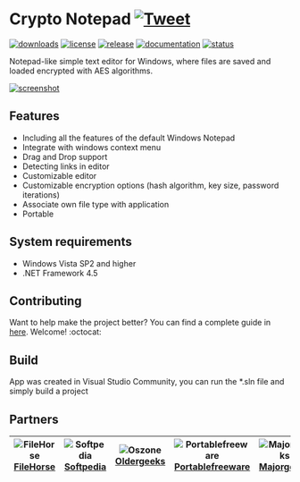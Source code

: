 # Crypto Notepad [![Tweet](https://img.shields.io/twitter/url/http/shields.io.svg?style=social)](https://twitter.com/intent/tweet?text=Simple%20notepad%20for%20Windows%20with%20encryption%20features.%20Download%20for%20free:%20https://crypto-notepad.info/&hashtags=notepad,encryption,windows,opensource,csharp)

[![downloads](https://img.shields.io/github/downloads/Crypto-Notepad/Crypto-Notepad/total.svg)](https://github.com/Crypto-Notepad/Crypto-Notepad/releases/latest)
[![license](https://img.shields.io/github/license/Crypto-Notepad/Crypto-Notepad.svg)](https://github.com/Crypto-Notepad/Crypto-Notepad/blob/master/LICENSE)
[![release](https://img.shields.io/github/release/Crypto-Notepad/Crypto-Notepad.svg)](https://github.com/Crypto-Notepad/Crypto-Notepad/wiki/Release-Notes)
[![documentation](https://img.shields.io/badge/documentation-wiki-yellowgreen.svg)](https://github.com/Crypto-Notepad/Crypto-Notepad/wiki/Documentation)
[![status](https://img.shields.io/badge/project_status-suspended-orange.svg)](https://github.com/Crypto-Notepad/Crypto-Notepad/wiki/Project-status)

Notepad-like simple text editor for Windows, where files are saved and loaded encrypted with AES algorithms.

[![screenshot](https://i.imgur.com/rqfKzNX.gif)](https://github.com/Crypto-Notepad/Crypto-Notepad/wiki/Documentation#screenshots)

## Features

* Including all the features of the default Windows Notepad
* Integrate with windows context menu
* Drag and Drop support
* Detecting links in editor
* Сustomizable editor 
* Сustomizable encryption options (hash algorithm, key size, password iterations)  
* Associate own file type with application
* Portable

## System requirements
* Windows Vista SP2 and higher
* .NET Framework 4.5

## Contributing
Want to help make the project better? You can find a complete guide in [here](https://github.com/Crypto-Notepad/Crypto-Notepad/blob/master/CONTRIBUTING.md). Welcome! :octocat:

## Build
App was created in Visual Studio Community, you can run the *.sln file and simply build a project

## Partners
![FileHorse](http://i.imgur.com/o5hgnav.png) [FileHorse](http://filehorse.com/download-crypto-notepad/) | ![Softpedia](http://i.imgur.com/mPpwppP.png)[Softpedia](http://softpedia.com/get/Office-tools/Text-editors/Crypto-Notepad.shtml) | ![Oszone](https://i.imgur.com/Jo5hP0X.jpg) [Oldergeeks](https://www.oldergeeks.com/downloads/file.php?id=2665) | ![Portablefreeware](http://i.imgur.com/7v2GHXE.png) [Portablefreeware](https://portablefreeware.com/index.php?id=2873) | ![Majorgeeks](http://i.imgur.com/qQr5IZv.png) [Majorgeeks](http://www.majorgeeks.com/files/details/crypto_notepad.html) | ![Download.hr](https://i.imgur.com/aBhf1Si.png) [Download.hr](https://www.download.hr/software-crypto-notepad.html)
--- | --- | --- | --- | --- | ---

